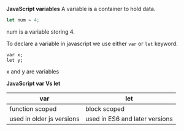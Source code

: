 **JavaScript variables**
A variable is a container to hold data.

```javascript
let num = 4;
```
num is a variable storing 4.

To declare a variable in javascript we use either `var` or `let` keyword.

    var x;
    let y;
x and y are variables

**JavaScript var Vs let**

var | let
-------- | -------
function scoped | block scoped
used in older js versions | used in ES6 and later versions
